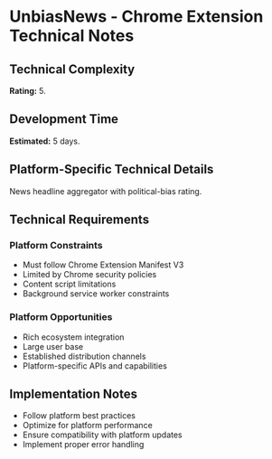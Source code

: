 # UnbiasNews - Chrome Extension Technical Notes

## Technical Complexity
**Rating:** 5.

## Development Time
**Estimated:** 5 days.

## Platform-Specific Technical Details
News headline aggregator with political-bias rating.

## Technical Requirements

### Platform Constraints
- Must follow Chrome Extension Manifest V3
- Limited by Chrome security policies
- Content script limitations
- Background service worker constraints

### Platform Opportunities
- Rich ecosystem integration
- Large user base
- Established distribution channels
- Platform-specific APIs and capabilities

## Implementation Notes
- Follow platform best practices
- Optimize for platform performance
- Ensure compatibility with platform updates
- Implement proper error handling
